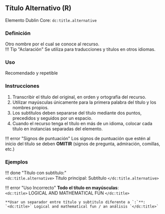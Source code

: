 ## __Título Alternativo (R)__
Elemento Dublin Core: `dc:title.alternative`

### __Definición__
Otro nombre por el cual se conoce al recurso.  
!!! Tip "Aclaración"
    Se utiliza para traducciones y títulos en otros idiomas.
      

### __Uso__
Recomendado y repetible  

### __Instrucciones__
1. Transcribir el título del original, en orden y ortografía del recurso. 
2. Utilizar mayúsculas únicamente para la primera palabra del título y los nombres propios. 
3. Los subtítulos deben   separarse del título mediante dos puntos, precedidos y seguidos por un espacio. 
4. Cuando el recurso tenga el título en más de un idioma, colocar cada título en instancias separadas del elemento. 

!!! error "Signos de puntuación"
    Los signos de puntuación que estén al inicio del título se deben **OMITIR**  (signos de pregunta, admiración, comillas, etc.)

### __Ejemplos__

!!! done "Título con subtítulo:"  
    `<dc:title.alternative>` Título principal: Subtítulo `</dc:title.alternative>`    


!!! error "Uso Incorrecto"
    **Todo el título en mayúsculas**:  
    `<dc:title>` LOGICAL AND MATHEMATICAL FUN `</dc:title>`  

    **Usar un separador entre título y subtitulo diferente a `:`**:  
    `<dc:title>` Logical and mathematical fun / an análisis `</dc:title>`

